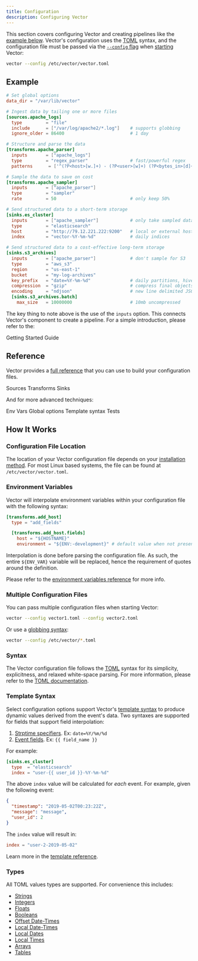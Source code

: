 ```yaml
---
title: Configuration
description: Configuring Vector
---
```


This section covers configuring Vector and creating pipelines like the
[example below](#example). Vector's configuration uses the [TOML][urls.toml]
syntax, and the configuration file must be passed via the
[`--config` flag][docs.process-management#flags] when
[starting][docs.process-management#starting] Vector:

```bash
vector --config /etc/vector/vector.toml
```

## Example

```toml title="vector.toml"
# Set global options
data_dir = "/var/lib/vector"

# Ingest data by tailing one or more files
[sources.apache_logs]
  type         = "file"
  include      = ["/var/log/apache2/*.log"]    # supports globbing
  ignore_older = 86400                         # 1 day

# Structure and parse the data
[transforms.apache_parser]
  inputs       = ["apache_logs"]
  type         = "regex_parser"                # fast/powerful regex
  patterns      = ['^(?P<host>[w.]+) - (?P<user>[w]+) (?P<bytes_in>[d]+) [(?P<timestamp>.*)] "(?P<method>[w]+) (?P<path>.*)" (?P<status>[d]+) (?P<bytes_out>[d]+)$']

# Sample the data to save on cost
[transforms.apache_sampler]
  inputs       = ["apache_parser"]
  type         = "sampler"
  rate         = 50                            # only keep 50%

# Send structured data to a short-term storage
[sinks.es_cluster]
  inputs       = ["apache_sampler"]            # only take sampled data
  type         = "elasticsearch"
  host         = "http://79.12.221.222:9200"   # local or external host
  index        = "vector-%Y-%m-%d"             # daily indices

# Send structured data to a cost-effective long-term storage
[sinks.s3_archives]
  inputs       = ["apache_parser"]             # don't sample for S3
  type         = "aws_s3"
  region       = "us-east-1"
  bucket       = "my-log-archives"
  key_prefix   = "date=%Y-%m-%d"               # daily partitions, hive friendly format
  compression  = "gzip"                        # compress final objects
  encoding     = "ndjson"                      # new line delimited JSON
  [sinks.s3_archives.batch]
    max_size   = 10000000                      # 10mb uncompressed

```

The key thing to note above is the use of the `inputs` option. This connects
Vector's component to create a pipeline. For a simple introduction, please
refer to the:

<Jump to="/guides/getting-started/your-first-pipeline/">Getting Started Guide</Jump>

## Reference

Vector provides a [full reference][docs.reference] that you can use to build
your configuration files.

<Jump to="/docs/reference/sources/">Sources</Jump>
<Jump to="/docs/reference/transforms/">Transforms</Jump>
<Jump to="/docs/reference/sinks/">Sinks</Jump>

And for more advanced techniques:

<Jump to="/docs/reference/env-vars/">Env Vars</Jump>
<Jump to="/docs/reference/global-options/">Global options</Jump>
<Jump to="/docs/reference/templates/">Template syntax</Jump>
<Jump to="/docs/reference/tests/">Tests</Jump>

## How It Works

### Configuration File Location

The location of your Vector configuration file depends on your [installation
method][docs.installation]. For most Linux based systems, the file can be
found at `/etc/vector/vector.toml`.

### Environment Variables

Vector will interpolate environment variables within your configuration file
with the following syntax:

```toml title="vector.toml"
[transforms.add_host]
  type = "add_fields"

  [transforms.add_host.fields]
    host = "${HOSTNAME}"
    environment = "${ENV:-development}" # default value when not present
```

<Alert type="info">

Interpolation is done before parsing the configuration file. As such, the
entire `${ENV_VAR}` variable will be replaced, hence the requirement of
quotes around the definition.

</Alert>

Please refer to the [environment variables reference][docs.reference.env-vars]
for more info.

### Multiple Configuration Files

You can pass multiple configuration files when starting Vector:

```bash
vector --config vector1.toml --config vector2.toml
```

Or use a [globbing syntax][urls.globbing]:

```bash
vector --config /etc/vector/*.toml
```

### Syntax

The Vector configuration file follows the [TOML][urls.toml] syntax for its
simplicity, explicitness, and relaxed white-space parsing. For more information,
please refer to the [TOML documentation][urls.toml].

### Template Syntax

Select configuration options support Vector's
[template syntax][docs.reference.templates] to produce dynamic values derived
from the event's data. Two syntaxes are supported for fields that support field
interpolation:

1. [Strptime specifiers][urls.strptime_specifiers]. Ex: `date=%Y/%m/%d`
2. [Event fields][docs.data-model]. Ex: `{{ field_name }}`

For example:

```toml title="vector.toml"
[sinks.es_cluster]
  type  = "elasticsearch"
  index = "user-{{ user_id }}-%Y-%m-%d"
```

The above `index` value will be calculated for _each_ event. For example, given
the following event:

```json
{
  "timestamp": "2019-05-02T00:23:22Z",
  "message": "message",
  "user_id": 2
}
```

The `index` value will result in:

```toml
index = "user-2-2019-05-02"
```

Learn more in the [template reference][docs.reference.templates].

### Types

All TOML values types are supported. For convenience this includes:

- [Strings](https://github.com/toml-lang/toml#string)
- [Integers](https://github.com/toml-lang/toml#integer)
- [Floats](https://github.com/toml-lang/toml#float)
- [Booleans](https://github.com/toml-lang/toml#boolean)
- [Offset Date-Times](https://github.com/toml-lang/toml#offset-date-time)
- [Local Date-Times](https://github.com/toml-lang/toml#local-date-time)
- [Local Dates](https://github.com/toml-lang/toml#local-date)
- [Local Times](https://github.com/toml-lang/toml#local-time)
- [Arrays](https://github.com/toml-lang/toml#array)
- [Tables](https://github.com/toml-lang/toml#table)

[docs.data-model]: /docs/about/data-model/
[docs.installation]: /docs/setup/installation/
[docs.process-management#flags]: /docs/administration/process-management/#flags
[docs.process-management#starting]: /docs/administration/process-management/#starting
[docs.reference.env-vars]: /docs/reference/env-vars/
[docs.reference.templates]: /docs/reference/templates/
[docs.reference]: /docs/reference/
[urls.globbing]: https://en.wikipedia.org/wiki/Glob_(programming)
[urls.strptime_specifiers]: https://docs.rs/chrono/0.4.11/chrono/format/strftime/index.html#specifiers
[urls.toml]: https://github.com/toml-lang/toml

